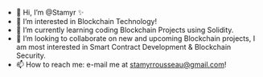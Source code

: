 - 👋 Hi, I’m @Stamyr ✨ 
- 👀 I’m interested in Blockchain Technology!
- 🌱 I’m currently learning coding Blockchain Projects using Solidity.
- 💞️ I’m looking to collaborate on new and upcoming Blockchain projects, I am most interested in Smart Contract Development & Blockchain Security.
- 📫 How to reach me: e-mail me at stamyrrousseau@gmail.com!

